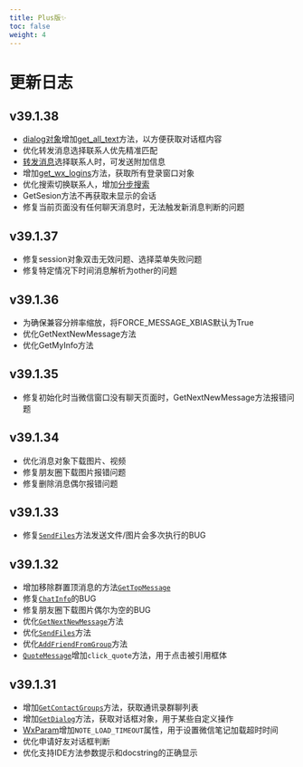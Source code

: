 ```yaml
---
title: Plus版✨
toc: false
weight: 4
---
```

# 更新日志

## v39.1.38

- [dialog对象](/docs/class/other/#wechatdialog)增加[get_all_text](/docs/class/other/#get_all_text)方法，以方便获取对话框内容
- 优化转发消息选择联系人优先精准匹配
- [转发消息](/docs/class/message/#forward)选择联系人时，可发送附加信息
- 增加[get_wx_logins](/docs/class/other/#get_wx_logins)方法，获取所有登录窗口对象
- 优化搜索切换联系人，增加[分步搜索](/docs/class/session/#search)
- GetSesion方法不再获取未显示的会话
- 修复当前页面没有任何聊天消息时，无法触发新消息判断的问题

## v39.1.37

- 修复session对象双击无效问题、选择菜单失败问题
- 修复特定情况下时间消息解析为other的问题

## v39.1.36

- 为确保兼容分辨率缩放，将FORCE_MESSAGE_XBIAS默认为True
- 优化GetNextNewMessage方法
- 优化GetMyInfo方法

## v39.1.35

- 修复初始化时当微信窗口没有聊天页面时，GetNextNewMessage方法报错问题

## v39.1.34

- 优化消息对象下载图片、视频
- 修复朋友圈下载图片报错问题
- 修复删除消息偶尔报错问题

## v39.1.33

- 修复[`SendFiles`](/docs/class/chat/#发送文件-sendfiles)方法发送文件/图片会多次执行的BUG

## v39.1.32

- 增加移除群置顶消息的方法[`GetTopMessage`](/docs/class/chat/#移除置顶消息-gettopmessage)
- 修复[`ChatInfo`](/docs/class/chat/#获取聊天窗口信息-chatinfo)的BUG
- 修复朋友圈下载图片偶尔为空的BUG
- 优化[`GetNextNewMessage`](/docs/class/wechat/#获取下一个新消息-getnextnewmessage)方法
- 优化[`SendFiles`](/docs/class/chat/#发送文件-sendfiles)方法
- 优化[`AddFriendFromGroup`](/docs/class/chat/#从群聊中添加好友-addfriendfromgroup)方法
- [`QuoteMessage`](/docs/class/message/#quotemessage)增加`click_quote`方法，用于点击被引用框体


## v39.1.31

- 增加[`GetContactGroups`](/docs/class/wechat/#获取通讯录群聊列表-getcontactgroups)方法，获取通讯录群聊列表
- 增加[`GetDialog`](/docs/class/chat/#获取对话框-getdialog)方法，获取对话框对象，用于某些自定义操作
- [WxParam](/docs/class/other/#wxparam)增加`NOTE_LOAD_TIMEOUT`属性，用于设置微信笔记加载超时时间
- 优化申请好友对话框判断
- 优化支持IDE方法参数提示和docstring的正确显示